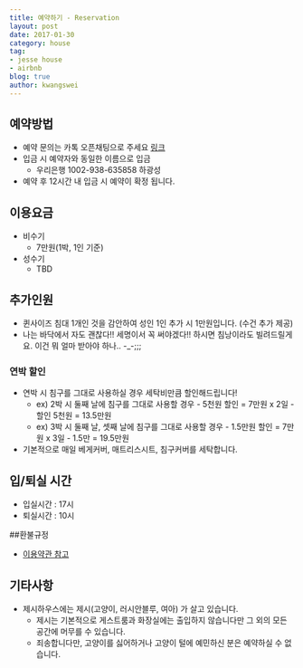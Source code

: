 ```yaml
---
title: 예약하기 - Reservation
layout: post
date: 2017-01-30
category: house
tag:
- jesse house
- airbnb
blog: true
author: kwangswei
---
```


## 예약방법
- 예약 문의는 카톡 오픈채팅으로 주세요 [링크][1]
- 입금 시 예약자와 동일한 이름으로 입금
  - 우리은행 1002-938-635858 하광성
- 예약 후 12시간 내 입금 시 예약이 확정 됩니다.


## 이용요금
- 비수기
  - 7만원(1박, 1인 기준)
- 성수기 
  - TBD

## 추가인원
- 퀸사이즈 침대 1개인 것을 감안하여 성인 1인 추가 시 1만원입니다. (수건 추가 제공)
- 나는 바닥에서 자도 괜찮다!! 세명이서 꼭 써야겠다!! 하시면 침낭이라도 빌려드릴게요. 이건 뭐 얼마 받아야 하나.. -_-;;;


### 연박 할인
- 연박 시 침구를 그대로 사용하실 경우 세탁비만큼 할인해드립니다!
  - ex) 2박 시 둘째 날에 침구를 그대로 사용할 경우 - 5천원 할인 = 7만원 x 2일 - 할인 5천원 = 13.5만원
  - ex) 3박 시 둘째 날, 셋째 날에 침구를 그대로 사용할 경우 - 1.5만원 할인 = 7만원 x 3일 - 1.5만 = 19.5만원
- 기본적으로 매일 베게커버, 매트리스시트, 침구커버를 세탁합니다.

## 입/퇴실 시간
- 입실시간 : 17시
- 퇴실시간 : 10시


##환불규정
- [이용약관 참고][2]

## 기타사항
- 제시하우스에는 제시(고양이, 러시안블루, 여아) 가 살고 있습니다.
  - 제시는 기본적으로 게스트룸과 화장실에는 출입하지 않습니다만 그 외의 모든 공간에 머무를 수 있습니다.
  - 죄송합니다만, 고양이를 싫어하거나 고양이 털에 예민하신 분은 예약하실 수 없습니다.






[1]: https://open.kakao.com/o/szezQcs
[2]: http://kwangswei.github.io/terms-of-use/
